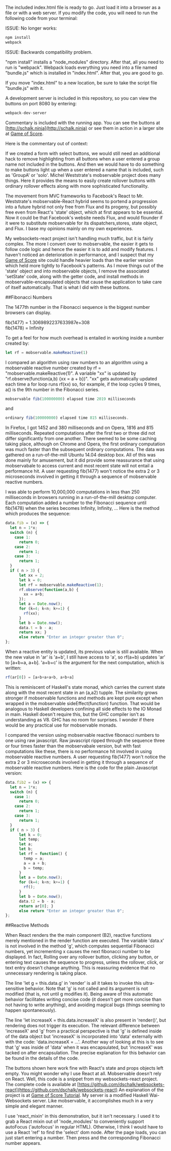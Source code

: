 The included index.html file is ready to go. Just load it into a browser as a file or with a web server.
If you modify the code, you will need to run the following code from your terminal:

ISSUE: No longer works:
```javascript
npm install
webpack
```
ISSUE: Backwards compatibility problem.

"npm install" installs a "node_modules" directory. After that, all you need to run is "webpack". Webpack loads everything you need into a file named "bundle.js" which is installed in "index.html". After that, you are good to go.

If you move "index.html" to a new location, be sure to take the script file "bundle.js" with it.

A development server is included in this repository, so you can view the buttons on port 8080 by entering:

```javascript
webpack-dev-server
```
Commentary is included with the running app. You can see the buttons at [http://schalk.ninja](http://schalk.ninja) or see them in action in a larger site at [Game of Score](http://machinegun.ninja).

   Here is the commentary out of context:

   If we created a form with select buttons, we would still need an additional hack to remove highlighting from all buttons when a user entered a group name not included in the buttons. And then we would have to do something to make buttons light up when a user entered a name that is included, such as 'GroupA' or 'solo'. Michel Weststrate's mobservable project does many things. Here it provides the means to easily create rollover buttons with ordinary rollover effects along with more sophisticated functionality.

   The movement from MVC frameworks to Facebook's React to Mr. Weststrate's mobservable-React hybrid seems to portend a progression into a future hybrid not only free from Flux and its progeny, but possibly free even from React's 'state' object, which at first appears to be essential. Now it could be that Facebook's website needs Flux, and would flounder if it were to substitute mobservable for its dispatchers,stores, state object, and Flux. I base my opinions mainly on my own experiences.

   My websockets-react project isn't handling much traffic, but it is fairly complex. The more I convert over to mobservable, the easier it gets to follow code logic and hence the easier it is to add and modify features. I haven't noticed an deterioration in performance, and I suspect that my [Game of Score](http://machinegun.ninja) site could handle heavier loads than the earlier version which held more tightly to Facebook's patterns.  As I move things out of the 'state' object and into mobservable objects, I remove the associated 'setState' code, along with the getter code, and install methods in mobservable-encapsulated objects that cause the application to take care of itself automatically. That is what I did with these buttons.

##Fibonacci Numbers

The 1477th number in the Fibonacci sequence is the biggest number browsers can display.

fib(1477) =  1.3069892237633987e+308 <br />
fib(1478) = Infinity<br />

To get a feel for how much overhead is entailed in working inside a number created by:
```javascript
let rf = mobservable.makeReactive(1)
```
I compared an algorithm using raw numbers to an algorithm using a mobservable reactive number created by rf = "mobservable.makeReactive(1)". A variable "xx" is updated by "rf.observe(function(a,b) {xx = a + b})". "xx" gets automatically updated each time a for loop runs rf(xx) so, for example, if the loop cycles 9 times, a() is the 9th number in the Fibonacci series.    

```javascript
mobservable fib(100000000) elapsed time 2019 milliseconds
```
 and
 ```javascript
 ordinary fib(100000000) elapsed time 815 milliseconds.
 ```
 In Firefox, I got 1452 and 380 milliseconds and on Opera, 1816 and 815 milliseconds. Repeated computations after the first two or three did not differ significantly from one another. There seemed to be some caching taking place, although on Chrome and Opera, the first ordinary computation was much faster than the subsequent ordinary computations. The data was gathered on a run-of-the-mill Ubuntu 14.04 desktop box.
 All of this was done mainly for amusement, but it did provide some reassurance that using mobservabale to access current and most recent state will not entail a performance hit. A user requesting fib(1477) won't notice the extra 2 or 3 microseconds involved in getting it through a sequence of mobservable reactive numbers.

   I was able to perform 10,000,000 computations in less than 250 milliseconds in browsers running in a run-of-the-mill desktop computer. Each computation added a number to the Fibonacci sequence until fib(1478) when the series becomes Infinity, Infinity, ...  Here is the method which produces the sequence:
   ```javascript
   data.fib = (x) => {
     let n = 1*x;
     switch (n) {
       case 1:
         return 0;
       case 2:
         return 1;
       case 3:
         return 1;
     }
     if ( n > 3) {
         let xx = 2;
         let k = 0;
         let rf = mobservable.makeReactive(1);
         rf.observe(function(a,b) {
           xx = a+b;
         });
         let a = Date.now();
         for (k=4; k<n; k+=1) {
           rf(xx);
         }
         let b = Date.now();
         data.t = b - a;
         return xx; }
         else return "Enter an integer greater than 0";
   };
 ```
  When a reactive entity is updated, its previous value is still available. When the new value in 'ar' is 'a+b', I still have access to 'a', so rf(a+b) updates 'ar' to [a+b+a, a+b]. 'a+b+c' is the argument for the next computation, which is written:
  ```javascript
  rf(ar[0]) = [a+b+a+a+b, a+b+a]
  ```
  This is reminiscent of Haskell's state monad, which carries the current state along with the most recent state in an (a,a2) tupple. The similarity grows stronger if mobservable functions and methods are kept pure except when wrapped in the mobservable sideEffect(function) function. That would be analogous to Haskell developers confining all side effects to the IO Monad in main. Haskell doesn't require this, but the GHC compiler isn't as understanding as V8. GHC has no room for surprises. I wonder if there would be any practical use for mobservable monads.

  I compared the version using mobservable reactive fibonacci numbers to one using raw javascript. Raw javascript ripped through the sequence three or four times faster than the mobservabale version, but with fast computations like these, there is no performance hit involved in using mobservable reactive numbers.  A user requesting fib(1477) won't notice the extra 2 or 3 microseconds involved in getting it through a sequence of mobservable reactive numbers. Here is the code for the plain Javascript version:

  ```javascript
  data.fib2 = (x) => {
    let n = 1*x;
    switch (n) {
      case 1:
        return 0;
      case 2:
        return 1;
      case 3:
        return 1;
    }
    if ( n > 3) {
        let k = 0;
        let temp;
        let a;
        let b;
        let rf = function() {
          temp = a;
          a = a + b;
          b = temp;
        }
        let a = Date.now();
        for (k=4; k<n; k+=1) {
          rf();
        }
        let b = Date.now();
        data.t2 = b - a;
        return ar[0]; }
        else return "Enter an integer greater than 0";
  };
  ```
##Reactive Methods

When React renders the the main component (B2), reactive functions merely mentioned in the render function are executed. The variable 'data.x' is not involved in the method 'g', which computes sequential Fibonacci numbers, yet incrementing x causes the next fibonacci number to be displayed. In fact, Rolling over any rollover button, clicking any button, or entering text causes the sequence to progress, unless the rollover, click, or text entry doesn't change anything. This is reassuring evidence that no unnecessary rendering is taking place.


The line 'let g = this.data.g' in 'render' is all it takes to invoke this ultra-sensitive behavior. Note that 'g' is not called and its argument is not modified (that is, not until g modifies it). Being aware of this automatic behavior facilitates writing concise code (it doesn't get more concise than not having to write anything), and avoiding magical bugs (things seeming to happen spontaneously).

  The line 'let increaseX = this.data.increaseX' is also present in 'render()', but rendering does not trigger its execution. The relevant difference between 'increaseX' and 'g' from a practical perspective is that 'g' is defined inside of the data object but 'increaseX' is incorporated into 'data' externally with with the code: 'data.increaseX = ...'. Another way of looking at this is to see that 'g' was inside of 'data' when it was encapsulated, but 'increaseX' was tacked on after encapsulation. The precise explanation for this behavior can be found in the details of the code.

  The buttons shown here work fine with React's state and props objects left empty. You might wonder why I use React at all. Mobservable doesn't rely on React. Well, this code is a snippet from my websockets-react project. The complete code is available at [https://github.com/dschalk/websockets-react](https://github.com/dschalk/websockets-react) An explanation of the project is at [Game of Score Tutorial](https://www.fpcomplete.com/user/dschalk/Websockets%20Game%20of%20Score). My server is a modified Haskell Wai-Websockets server. Like mobservable, it accomplishes much in a very simple and elegant manner.

  I use 'react_mixin' in this demonstration, but it isn't necessary. I used it to grab a React mixin out of 'node_modules' to conveniently support autoFocus ('autofocus' in regular HTML). Otherwise, I think I would have to use a React 'ref' to find the 'select' dom node. After the page loads, you can just start entering a number. Then press <ENTER> and the corresponding Fibonacci number appears.
